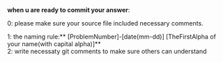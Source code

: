 **when u are ready to commit your answer**:</br>

0: please make sure your source file included necessary comments.</br>

1: the naming rule:** [ProblemNumber]-[date(mm-dd)] [TheFirstAlpha of your name(with capital alpha)]**</br>
2: write necessaty git comments to make sure others can understand 

